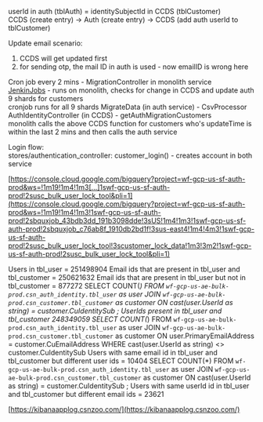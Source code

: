 userId in auth (tblAuth) = identitySubjectId in CCDS (tblCustomer)  
CCDS (create entry) -> Auth (create entry) -> CCDS (add auth userId to tblCustomer)

Update email scenario:  
1. CCDS will get updated first
2. for sending otp, the mail ID in auth is used - now emailID is wrong here

Cron job every 2 mins - MigrationController in monolith service  
[JenkinJobs](https://miscbatch.csnzoo.com/view/Login/) - runs on monolith, checks for change in CCDS and update auth  
9 shards for customers  
cronjob runs for all 9 shards
MigrateData (in auth service) - CsvProcessor  
AuthIdentityController (in CCDS) - getAuthMigrationCustomers  
monolith calls the above CCDS function for customers who's updateTime is within the last 2 mins and then calls the auth service

Login flow:  
stores/authentication_controller: customer_login() - creates account in both service

[https://console.cloud.google.com/bigquery?project=wf-gcp-us-sf-auth-prod&ws=!1m19!1m4!1m3[…]1swf-gcp-us-sf-auth-prod!2susc_bulk_user_lock_tool&pli=1](https://console.cloud.google.com/bigquery?project=wf-gcp-us-sf-auth-prod&ws=!1m19!1m4!1m3!1swf-gcp-us-sf-auth-prod!2sbquxjob_43bdb3dd_191b3098dde!3sUS!1m4!1m3!1swf-gcp-us-sf-auth-prod!2sbquxjob_c76ab8f_1910db2bd1f!3sus-east4!1m4!4m3!1swf-gcp-us-sf-auth-prod!2susc_bulk_user_lock_tool!3scustomer_lock_data!1m3!3m2!1swf-gcp-us-sf-auth-prod!2susc_bulk_user_lock_tool&pli=1)

Users in tbl_user = 251498904 Email ids that are present in tbl_user and tbl_customer = 250621632 Email ids that are present in tbl_user but not in tbl_customer = 877272 SELECT COUNT(*) FROM `wf-gcp-us-ae-bulk-prod.csn_auth_identity.tbl_user` as user JOIN `wf-gcp-us-ae-bulk-prod.csn_customer.tbl_customer` as customer ON cast(user.UserId as string) = customer.CuIdentitySub ; UserIds present in tbl_user and tbl_customer 248349059 SELECT COUNT(*) FROM `wf-gcp-us-ae-bulk-prod.csn_auth_identity.tbl_user` as user JOIN `wf-gcp-us-ae-bulk-prod.csn_customer.tbl_customer` as customer ON user.PrimaryEmailAddress = customer.CuEmailAddress WHERE cast(user.UserId as string) <> customer.CuIdentitySub Users with same email id in tbl_user and tbl_customer but different user ids = 10404 SELECT COUNT(*) FROM `wf-gcp-us-ae-bulk-prod.csn_auth_identity.tbl_user` as user JOIN `wf-gcp-us-ae-bulk-prod.csn_customer.tbl_customer` as customer ON cast(user.UserId as string) = customer.CuIdentitySub ; Users with same userId id in tbl_user and tbl_customer but different email ids = 23621


[https://kibanaapplog.csnzoo.com/](https://kibanaapplog.csnzoo.com/)
